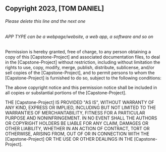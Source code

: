 ## Copyright 2023, [TOM DANIEL]

###### Please delete this line and the next one
###### APP TYPE can be a webpage/website, a web app, a software and so on

Permission is hereby granted, free of charge, to any person obtaining a copy of this [Capstone-Project] and associated documentation files, to deal in the [Capstone-Project] without restriction, including without limitation the rights to use, copy, modify, merge, publish, distribute, sublicense, and/or sell copies of the [Capstone-Project], and to permit persons to whom the [Capstone-Project] is furnished to do so, subject to the following conditions:

The above copyright notice and this permission notice shall be included in all copies or substantial portions of the [Capstone-Project].

THE [Capstone-Project] IS PROVIDED "AS IS", WITHOUT WARRANTY OF ANY KIND, EXPRESS OR IMPLIED, INCLUDING BUT NOT LIMITED TO THE WARRANTIES OF MERCHANTABILITY, FITNESS FOR A PARTICULAR PURPOSE AND NONINFRINGEMENT. IN NO EVENT SHALL THE AUTHORS OR COPYRIGHT HOLDERS BE LIABLE FOR ANY CLAIM, DAMAGES OR OTHER LIABILITY, WHETHER IN AN ACTION OF CONTRACT, TORT OR OTHERWISE, ARISING FROM, OUT OF OR IN CONNECTION WITH THE [Capstone-Project] OR THE USE OR OTHER DEALINGS IN THE [Capstone-Project].
